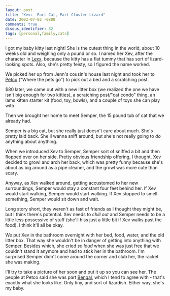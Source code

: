 ```yaml
---
layout: post
title: "Xev:  Part Cat, Part Cluster Lizard"
date: 2002-07-02 -0800
comments: true
disqus_identifier: 82
tags: [personal,family,cats]
---
```

I got my baby kitty last night! She is the cutest thing in the world,
about 10 weeks old and weighing only a pound or so. I named her Xev,
after the character in [Lexx](http://www.lexx.com), because the kitty
has a flat tummy that has sort of lizard-looking spots. Also, she's
pretty feisty, so I figured the name worked.

 We picked her up from Jenn's cousin's house last night and took her to
[Petco](http://www.petco.com/) ("Where the pets go") to pick out a bed
and a scratching post.

 $80 later, we came out with a new litter box (we realized the one we
have isn't big enough for two kitties), a scratching post/"cat condo"
thing, an Iams kitten starter kit (food, toy, bowls), and a couple of
toys she can play with.

 Then we brought her home to meet Semper, the 15 pound tub of cat that
we already had.

 Semper is a big cat, but she really just doesn't care about much. She's
pretty laid back. She'll wanna sniff around, but she's not really going
to *do* anything about anything.

 When we introduced Xev to Semper, Semper sort of sniffed a bit and then
flopped over on her side. Pretty obvious friendship offering, I thought.
Xev decided to growl and arch her back, which was pretty funny because
she's about as big around as a pipe cleaner, and the growl was more cute
than scary.

 Anyway, as Xev walked around, getting accustomed to her new
surroundings, Semper would stay a constant four feet behind her. If Xev
would start walking, Semper would start walking. If Xev stopped to smell
something, Semper would sit down and wait.

 Long story short, they weren't as fast of friends as I thought they
might be, but I think there's potential. Xev needs to *chill out* and
Semper needs to be a little less possessive of stuff (she'll hiss just a
little bit if Xev walks past the food). I think it'll all be okay.

 We put Xev in the bathroom overnight with her bed, food, water, and the
old litter box. That way she wouldn't be in danger of getting into
anything with Semper. Besides which, she cried *so loud* when she was
just free that we couldn't stand it anymore and had to stick her in the
bathroom. I'm surprised Semper didn't come around the corner and club
her, the racket she was making.

 I'll try to take a picture of her soon and put it up so you can see
her. The people at Petco said she was part
[Bengal](http://www.bengalcat.com/), which I tend to agree with - that's
exactly what she looks like. Only tiny, and sort of lizardish. Either
way, she's my baby.
